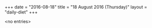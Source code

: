 +++
date = "2016-08-18"
title = "18 August 2016 (Thursday)"
layout = "daily-diet"
+++


\<no entries\>

